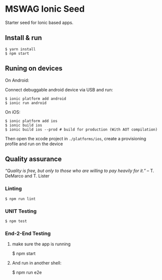 # MSWAG Ionic Seed

Starter seed for Ionic based apps.

## Install & run

	$ yarn install
	$ npm start


## Runing on devices

On Android:

Connect debuggable android device via USB and run:

	$ ionic platform add android
	$ ionic run android

On iOS:

	$ ionic platform add ios
	$ ionic build ios
	$ ionic build ios --prod # build for production (With AOT compilation)

Then open the xcode project in `./platforms/ios`, create a provisioning profile
and run on the device


## Quality assurance

_“Quality is free, but only to those who are willing to pay heavily for it.”_ – T. DeMarco and T. Lister


### Linting

	$ npm run lint


### UNIT Testing

	$ npm test


### End-2-End Testing

1. make sure the app is running

	$ npm start

2. And run in another shell:

	$ npm run e2e
